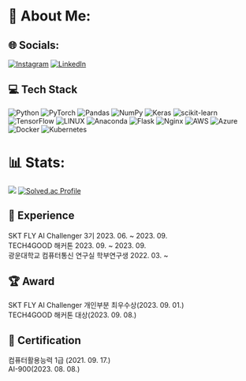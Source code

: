 # 💫 About Me:




## 🌐 Socials:
[![Instagram](https://img.shields.io/badge/Instagram-%23E4405F.svg?logo=Instagram&logoColor=white)](https://instagram.com/kim0208) 
[![LinkedIn](https://img.shields.io/badge/LinkedIn-%230077B5.svg?logo=linkedin&logoColor=white)](https://linkedin.com/in/seungjune-baek-488a63270) 

## 💻 Tech Stack
![Python](https://img.shields.io/badge/python-3670A0?style=for-the-badge&logo=python&logoColor=ffdd54) ![PyTorch](https://img.shields.io/badge/PyTorch-%23EE4C2C.svg?style=for-the-badge&logo=PyTorch&logoColor=white) ![Pandas](https://img.shields.io/badge/pandas-%23150458.svg?style=for-the-badge&logo=pandas&logoColor=white) ![NumPy](https://img.shields.io/badge/numpy-%23013243.svg?style=for-the-badge&logo=numpy&logoColor=white) ![Keras](https://img.shields.io/badge/Keras-%23D00000.svg?style=for-the-badge&logo=Keras&logoColor=white)  ![scikit-learn](https://img.shields.io/badge/scikit--learn-%23F7931E.svg?style=for-the-badge&logo=scikit-learn&logoColor=white) ![TensorFlow](https://img.shields.io/badge/TensorFlow-%23FF6F00.svg?style=for-the-badge&logo=TensorFlow&logoColor=white) ![LINUX](https://img.shields.io/badge/Linux-FCC624?style=for-the-badge&logo=linux&logoColor=black) ![Anaconda](https://img.shields.io/badge/Anaconda-%2344A833.svg?style=for-the-badge&logo=anaconda&logoColor=white) ![Flask](https://img.shields.io/badge/flask-%23000.svg?style=for-the-badge&logo=flask&logoColor=white) ![Nginx](https://img.shields.io/badge/nginx-%23009639.svg?style=for-the-badge&logo=nginx&logoColor=white)
![AWS](https://img.shields.io/badge/AWS-%23FF9900.svg?style=for-the-badge&logo=amazon-aws&logoColor=white) ![Azure](https://img.shields.io/badge/azure-%230072C6.svg?style=for-the-badge&logo=azure-devops&logoColor=white) ![Docker](https://img.shields.io/badge/docker-%230db7ed.svg?style=for-the-badge&logo=docker&logoColor=white) ![Kubernetes](https://img.shields.io/badge/kubernetes-%23326ce5.svg?style=for-the-badge&logo=kubernetes&logoColor=white)


# 📊 Stats:
![](https://github-readme-stats.vercel.app/api/top-langs/?username=nicekim2000&theme=default&hide_border=false&include_all_commits=true&count_private=false&layout=compact)
[![Solved.ac Profile](http://mazassumnida.wtf/api/v2/generate_badge?boj=rlawogur0208)](https://solved.ac/eupppo/)

## 🌟 Experience 
SKT FLY AI Challenger 3기 2023. 06. ~ 2023. 09.<br>
TECH4GOOD 해커톤 2023. 09. ~ 2023. 09.<br>
광운대학교 컴퓨터통신 연구실 학부연구생 2022. 03. ~ <br>

## 🏆 Award
SKT FLY AI Challenger 개인부분 최우수상(2023. 09. 01.)<br>
TECH4GOOD 해커톤 대상(2023. 09. 08.)<br>


## 📝 Certification
컴퓨터활용능력 1급 (2021. 09. 17.)<br>
AI-900(2023. 08. 08.)

<!-- Proudly created with GPRM ( https://gprm.itsvg.in ) -->
